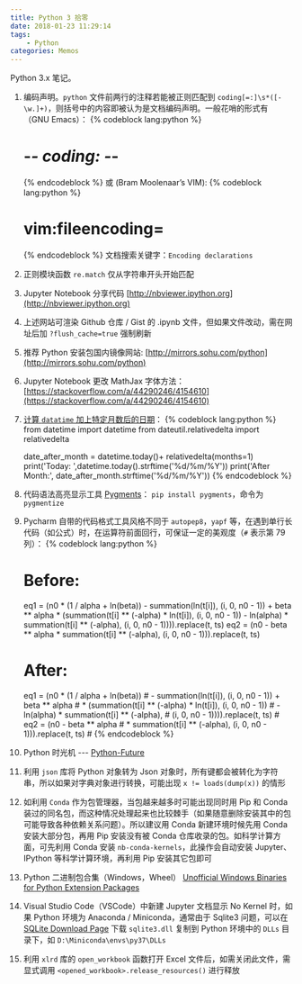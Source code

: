 ```yaml
---
title: Python 3 拾零
date: 2018-01-23 11:29:14
tags:
    - Python
categories: Memos
---
```


Python 3.x 笔记。

<!-- more -->

1. 编码声明。`python` 文件前两行的注释若能被正则匹配到 `coding[=:]\s*([-\w.]+)`，则括号中的内容即被认为是文档编码声明。一般花哨的形式有（GNU Emacs）：
   {% codeblock lang:python %}
   # -*- coding: <encoding-name> -*-
   {% endcodeblock %}
   或 (Bram Moolenaar’s VIM):
   {% codeblock lang:python %}
   # vim:fileencoding=<encoding-name>
   {% endcodeblock %}
   文档搜索关键字：`Encoding declarations`
1. 正则模块函数 `re.match` 仅从字符串开头开始匹配
1. Jupyter Notebook 分享代码 [http://nbviewer.ipython.org](http://nbviewer.ipython.org)
1. 上述网站可渲染 Github 仓库 / Gist 的 .ipynb 文件，但如果文件改动，需在网址后加
   `?flush_cache=true` 强制刷新
1. 推荐 Python 安装包国内镜像网站: [http://mirrors.sohu.com/python](http://mirrors.sohu.com/python)
1. Jupyter Notebook 更改 MathJax 字体方法：
   [https://stackoverflow.com/a/44290246/4154610](https://stackoverflow.com/a/44290246/4154610)
1. [计算 `datatime` 加上特定月数后的日期](https://stackoverflow.com/a/15155212/4154610)：
   {% codeblock lang:python %}
   from datetime import datetime
   from dateutil.relativedelta import relativedelta

   date_after_month = datetime.today()+ relativedelta(months=1)
   print('Today: ',datetime.today().strftime('%d/%m/%Y'))
   print('After Month:', date_after_month.strftime('%d/%m/%Y'))
   {% endcodeblock %}
1. 代码语法高亮显示工具 [Pygments](http://pygments.org)： `pip install pygments`，命令为 `pygmentize`
1. Pycharm 自带的代码格式工具风格不同于 `autopep8`，`yapf` 等，在遇到单行长代码（如公式）时，在运算符前面回行，可保证一定的美观度（`#` 表示第 79 列）：
   {% codeblock lang:python %}
   # Before:
   eq1 = (n0 * (1 / alpha + ln(beta)) - summation(ln(t[i]), (i, 0, n0 - 1)) + beta ** alpha * (summation(t[i] ** (-alpha) * ln(t[i]), (i, 0, n0 - 1)) - ln(alpha) * summation(t[i] ** (-alpha), (i, 0, n0 - 1)))).replace(t, ts)
   eq2 = (n0 - beta ** alpha * summation(t[i] ** (-alpha), (i, 0, n0 - 1))).replace(t, ts)

   # After:
   eq1 = (n0 * (1 / alpha + ln(beta))                                         #
          - summation(ln(t[i]), (i, 0, n0 - 1)) + beta ** alpha               #
          * (summation(t[i] ** (-alpha) * ln(t[i]), (i, 0, n0 - 1))           #
             - ln(alpha) * summation(t[i] ** (-alpha),                        #
                                     (i, 0, n0 - 1)))).replace(t, ts)         #
   eq2 = (n0 - beta ** alpha                                                  #
          * summation(t[i] ** (-alpha), (i, 0, n0 - 1))).replace(t, ts)       #
   {% endcodeblock %}
1. Python 时光机 --- [Python-Future](http://python-future.org/compatible_idioms.html)
1. 利用 `json` 库将 Python 对象转为 Json 对象时，所有键都会被转化为字符串，所以如果对字典对象进行转换，可能出现 `x != loads(dump(x))` 的情形
1. 如利用 `Conda` 作为包管理器，当包越来越多时可能出现同时用 Pip 和 Conda 装过的同名包，而这种情况处理起来也比较棘手（如果随意删除安装其中的包可能导致各种依赖关系问题）。所以建议用 Conda 新建环境时候先用 Conda 安装大部分包，再用 Pip 安装没有被 Conda 仓库收录的包。如科学计算方面，可先利用 Conda 安装 `nb-conda-kernels`，此操作会自动安装 Jupyter、IPython 等科学计算环境，再利用 Pip 安装其它包即可
1. Python 二进制包合集（Windows，Wheel） [Unofficial Windows Binaries for Python Extension Packages](https://www.lfd.uci.edu/~gohlke/pythonlibs)
1. Visual Studio Code（VSCode）中新建 Jupyter 文档显示 No Kernel 时，如果 Python 环境为 Anaconda / Miniconda，通常由于 Sqlite3 问题，可以在 [SQLite Download Page](https://www.sqlite.org/download.html) 下载 `sqlite3.dll` 复制到 Python 环境中的 `DLLs` 目录下，如 `D:\Miniconda\envs\py37\DLLs`
1. 利用 `xlrd` 库的 `open_workbook` 函数打开 Excel 文件后，如需关闭此文件，需显式调用 `<opened_workbook>.release_resources()` 进行释放
